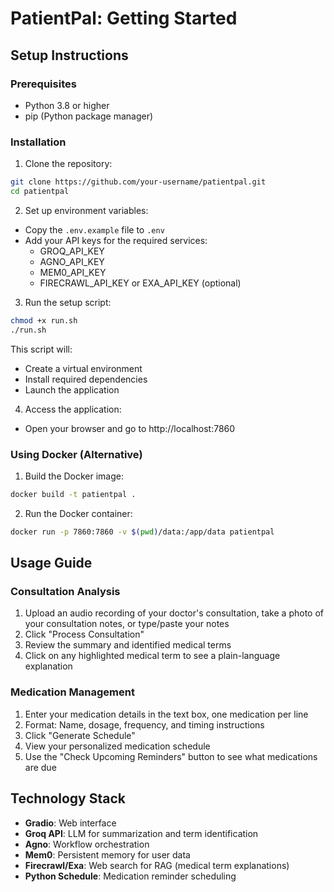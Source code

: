 # PatientPal: Getting Started

## Setup Instructions

### Prerequisites
- Python 3.8 or higher
- pip (Python package manager)

### Installation

1. Clone the repository:
```bash
git clone https://github.com/your-username/patientpal.git
cd patientpal
```

2. Set up environment variables:
- Copy the `.env.example` file to `.env`
- Add your API keys for the required services:
  - GROQ_API_KEY
  - AGNO_API_KEY
  - MEM0_API_KEY
  - FIRECRAWL_API_KEY or EXA_API_KEY (optional)

3. Run the setup script:
```bash
chmod +x run.sh
./run.sh
```

This script will:
- Create a virtual environment
- Install required dependencies
- Launch the application

4. Access the application:
- Open your browser and go to http://localhost:7860

### Using Docker (Alternative)

1. Build the Docker image:
```bash
docker build -t patientpal .
```

2. Run the Docker container:
```bash
docker run -p 7860:7860 -v $(pwd)/data:/app/data patientpal
```

## Usage Guide

### Consultation Analysis
1. Upload an audio recording of your doctor's consultation, take a photo of your consultation notes, or type/paste your notes
2. Click "Process Consultation"
3. Review the summary and identified medical terms
4. Click on any highlighted medical term to see a plain-language explanation

### Medication Management
1. Enter your medication details in the text box, one medication per line
2. Format: Name, dosage, frequency, and timing instructions
3. Click "Generate Schedule"
4. View your personalized medication schedule
5. Use the "Check Upcoming Reminders" button to see what medications are due

## Technology Stack
- **Gradio**: Web interface
- **Groq API**: LLM for summarization and term identification
- **Agno**: Workflow orchestration
- **Mem0**: Persistent memory for user data
- **Firecrawl/Exa**: Web search for RAG (medical term explanations)
- **Python Schedule**: Medication reminder scheduling
